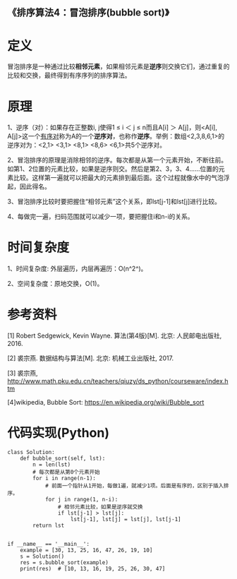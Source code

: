 《排序算法4：冒泡排序(bubble sort)》
---------------------------------------------------------

# 定义

冒泡排序是一种通过比较**相邻元素**，如果相邻元素是**逆序**则交换它们，通过重复的比较和交换，最终得到有序序列的排序算法。

# 原理

1、逆序（对）：如果存在正整数i, j使得1 ≤ i ＜ j ≤ n而且A[i] ＞ A[j]，则<A[i], A[j]>这一个[有序对](https://zh.wikipedia.org/wiki/有序对)称为A的一个**逆序对**，也称作**逆序**。举例：数组<2,3,8,6,1>的逆序对为：<2,1> <3,1> <8,1> <8,6> <6,1>共5个逆序对。

2、冒泡排序的原理是消除相邻的逆序。每次都是从第一个元素开始，不断往前。如第1、2位置的元素比较，如果是逆序则交。然后是第2、3，3、4......位置的元素比较。这样第一遍就可以把最大的元素排到最后面。这个过程就像水中的气泡浮起，因此得名。

3、冒泡排序比较时要把握住“相邻元素”这个关系，即lst[j-1]和lst[j]进行比较。

4、每做完一遍，扫码范围就可以减少一项，要把握住i和n-i的关系。

# 时间复杂度

1、时间复杂度: 外层遍历，内层再遍历：O(n^2^)。

2、空间复杂度：原地交换，O(1)。

# 参考资料

[1] Robert Sedgewick, Kevin Wayne. 算法(第4版)[M]. 北京: 人民邮电出版社, 2016.

[2] 裘宗燕. 数据结构与算法[M]. 北京:  机械工业出版社, 2017.

[3] 裘宗燕, http://www.math.pku.edu.cn/teachers/qiuzy/ds_python/courseware/index.htm

[4]wikipedia, Bubble Sort: https://en.wikipedia.org/wiki/Bubble_sort

# 代码实现(Python)

```
class Solution:
    def bubble_sort(self, lst):
        n = len(lst)
        # 每次都是从第0个元素开始
        for i in range(n-1):
            # 前面一个指针从1开始，每做1遍，就减少1项。后面是有序的，区别于插入排序。
            for j in range(1, n-i):
                # 相邻元素比较，如果是逆序就交换
                if lst[j-1] > lst[j]:
                    lst[j-1], lst[j] = lst[j], lst[j-1]
        return lst


if __name__ == '__main__':
    example = [30, 13, 25, 16, 47, 26, 19, 10]
    s = Solution()
    res = s.bubble_sort(example)
    print(res)  # [10, 13, 16, 19, 25, 26, 30, 47]
```

